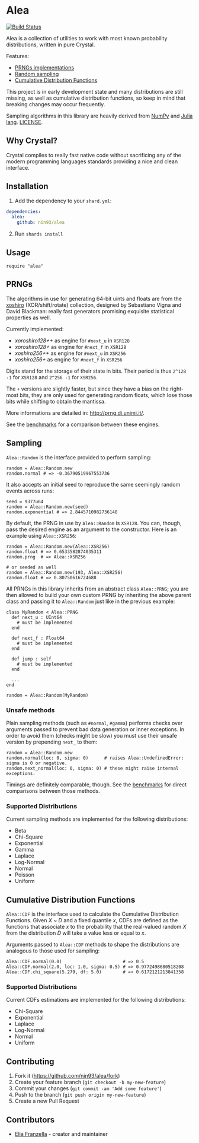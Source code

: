 # Alea

[![Build Status](https://travis-ci.org/nin93/alea.svg?branch=master)](https://travis-ci.org/nin93/alea)

Alea is a collection of utilities to work with most known probability distributions,
written in pure Crystal.

Features:
  * [PRNGs implementations](#PRNGs)
  * [Random sampling](#sampling)
  * [Cumulative Distribution Functions](#cumulative-distribution-functions)

This project is in early development state and many distributions are still missing, as well as cumulative distribution functions, so keep in mind that breaking changes may occur frequently.

Sampling algorithms in this library are heavily derived from [NumPy](https://github.com/numpy/numpy) and [Julia lang](https://github.com/JuliaLang/julia). [LICENSE](https://github.com/nin93/alea/tree/master/LICENSE).

## Why Crystal?
Crystal compiles to really fast native code without sacrificing any of the modern
programming languages standards providing a nice and clean interface.

## Installation

1. Add the dependency to your `shard.yml`:

  ```yaml
  dependencies:
    alea:
      github: nin93/alea
  ```

2. Run `shards install`

## Usage

```crystal
require "alea"
```

## PRNGs

The algorithms in use for generating 64-bit uints and floats are from the [xoshiro](http://prng.di.unimi.it/) (XOR/shift/rotate) collection, designed by Sebastiano Vigna and David Blackman: really fast generators promising exquisite statistical properties as well.

Currently implemented:
  - *xoroshiro128++* as engine for `#next_u` in `XSR128`
  - *xoroshiro128+* as engine for `#next_f` in `XSR128`
  - *xoshiro256++* as engine for `#next_u` in `XSR256`
  - *xoshiro256+* as engine for `#next_f` in `XSR256`

Digits stand for the storage of their state in bits.
Their period is thus `2^128 -1` for `XSR128` and `2^256 -1` for `XSR256`.

The `+` versions are slightly faster, but since they have a bias on the right-most bits, they are only used for generating random floats, which lose those bits while shifting to obtain the mantissa.

More informations are detailed in: http://prng.di.unimi.it/.

See the [benchmarks](https://github.com/nin93/alea/tree/master/benchmarks) for a comparison between these engines.

## Sampling
`Alea::Random` is the interface provided to perform sampling:
```crystal
random = Alea::Random.new
random.normal # => -0.36790519967553736
```
It also accepts an initial seed to reproduce the same seemingly random events across runs:
```crystal
seed = 9377u64
random = Alea::Random.new(seed)
random.exponential # => 2.8445710982736148
```
By default, the PRNG in use by `Alea::Random` is `XSR128`. You can, though, pass the desired engine as an argument to the constructor. Here is an example using `Alea::XSR256`:
```crystal
random = Alea::Random.new(Alea::XSR256)
random.float # => 0.6533582874035311
random.prng  # => Alea::XSR256

# or seeded as well
random = Alea::Random.new(193, Alea::XSR256)
random.float # => 0.80750616724688
```
All PRNGs in this library inherits from an abstract class `Alea::PRNG`; you are then allowed to build your own custom PRNG by inheriting the above parent class and passing it to `Alea::Random` just like in the previous example:

```crystal
class MyRandom < Alea::PRNG
  def next_u : UInt64
    # must be implemented
  end

  def next_f : Float64
    # must be implemented
  end

  def jump : self
    # must be implemented
  end

  ...
end

random = Alea::Random(MyRandom)
```

### Unsafe methods

Plain sampling methods (such as `#normal`, `#gamma`) performs checks over arguments passed to prevent bad data generation or inner exceptions.
In order to avoid them (checks might be slow) you must use their unsafe version by prepending `next_` to them:

```crystal
random = Alea::Random.new
random.normal(loc: 0, sigma: 0)      # raises Alea::UndefinedError: sigma is 0 or negative.
random.next_normal(loc: 0, sigma: 0) # these might raise internal exceptions.
```

Timings are definitely comparable, though. See the [benchmarks](https://github.com/nin93/alea/tree/master/benchmarks) for direct comparisons between those methods.

### Supported Distributions

Current sampling methods are implemented for the following distributions:
  - Beta
  - Chi-Square
  - Exponential
  - Gamma
  - Laplace
  - Log-Normal
  - Normal
  - Poisson
  - Uniform

## Cumulative Distribution Functions

`Alea::CDF` is the interface used to calculate the Cumulative Distribution Functions.
Given *X* ~ *D* and a fixed quantile *x*, CDFs are defined as the functions that associate *x* to the probability that the real-valued random *X* from the distribution *D* will take a value less or equal to *x*.

Arguments passed to `Alea::CDF` methods to shape the distributions are analogous to those used for sampling:

```crystal
Alea::CDF.normal(0.0)                       # => 0.5
Alea::CDF.normal(2.0, loc: 1.0, sigma: 0.5) # => 0.9772498680518208
Alea::CDF.chi_square(5.279, df: 5.0)        # => 0.6172121213841358
```

### Supported Distributions

Current CDFs estimations are implemented for the following distributions:
  - Chi-Square
  - Exponential
  - Laplace
  - Log-Normal
  - Normal
  - Uniform

## Contributing

1. Fork it (<https://github.com/nin93/alea/fork>)
2. Create your feature branch (`git checkout -b my-new-feature`)
3. Commit your changes (`git commit -am 'Add some feature'`)
4. Push to the branch (`git push origin my-new-feature`)
5. Create a new Pull Request

## Contributors

- [Elia Franzella](https://github.com/nin93) - creator and maintainer
